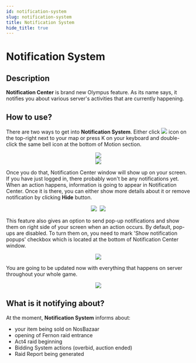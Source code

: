 ```yaml
---
id: notification-system
slug: notification-system
title: Notification System 
hide_title: true
---
```


# Notification System

## Description

**Notification Center** is brand new Olympus feature. As its name says, it notifies you about various server's activities that are currently happening. 

## How to use?

There are two ways to get into **Notification System**. Either click <img src="https://media.discordapp.net/attachments/959421753703161876/960850682259320852/idle.png"/> icon on the top-right next to your map or press K on your keyboard and double-click the same bell icon at the bottom of Motion section.

<p align="center">
<img src="https://i.imgur.com/O7yOXvv.png"/>
<br />
<img src="https://i.imgur.com/fuLfIGy.png" /></p>

Once you do that, Notification Center window will show up on your screen. If you have just logged in, there probably won't be any notifications yet. When an action happens, information is going to appear in Notification Center. Once it is there, you can either show more details about it or remove notification by clicking **Hide** button.

<p align="center">
<img src="https://i.imgur.com/BkUApRh.png" />&nbsp;&nbsp;<img src="https://i.imgur.com/awAImnT.png" /></p>

This feature also gives an option to send pop-up notifications and show them on right side of your screen when an action occurs. By default, pop-ups are disabled. To turn them on, you need to mark 'Show notification popups' checkbox which is located at the bottom of Notification Center window.

<p align="center">
<img src="https://i.imgur.com/5LMX5dr.png" /></p>

You are going to be updated now with everything that happens on server throughout your whole game.

<p align="center">
<img src="https://i.imgur.com/VzxnvQ1.png" /></p>

## What is it notifying about?

At the moment, **Notification System** informs about:

- your item being sold on NosBazaar
- opening of Fernon raid entrance
- Act4 raid beginning
- Bidding System actions (overbid, auction ended)
- Raid Report being generated